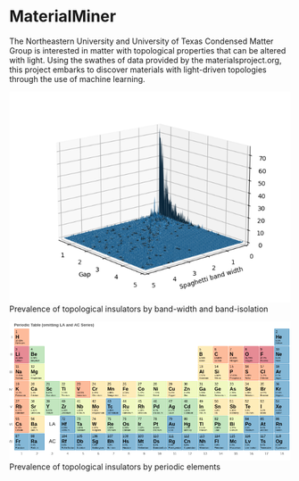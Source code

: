 # MaterialMiner

The Northeastern University and University of Texas Condensed Matter Group is interested in matter with topological properties that can be altered with light. Using the swathes of data provided by the materialsproject.org, this project embarks to discover materials with light-driven topologies through the use of machine learning.


  ![alt text](https://github.com/nickh2000/MaterialMiner/blob/main/visualization.png?raw=true)
    Prevalence of topological insulators by band-width and band-isolation
    
    
    
  ![alt text](https://github.com/nickh2000/MaterialMiner/blob/main/periodic.png?raw=true)
Prevalence of topological insulators by periodic elements
